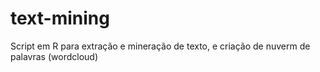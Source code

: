 # text-mining
Script em R para extração e mineração de texto, e criação de nuverm de palavras (wordcloud)
